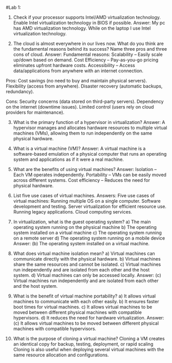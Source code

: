 #Lab 1:
1. Check if your processor supports Intel/AMD virtualization technology. Enable Intel virtualization technology in BIOS if possible.
Answer:
My pc has AMD virtualization technology. 
While on the laptop I use Intel virtualization technology. 


2. The cloud is almost everywhere in our lives now. What do you think are the fundamental reasons behind its success? Name three pros and three cons of cloud.
Answer:
Fundamental reasons: 
Scalability – Easily scale up/down based on demand. 
Cost Efficiency – Pay-as-you-go pricing eliminates upfront hardware costs. 
Accessibility – Access data/applications from anywhere with an internet connection. 

Pros: 
Cost savings (no need to buy and maintain physical servers). 
Flexibility (access from anywhere). 
Disaster recovery (automatic backups, redundancy). 

Cons: 
Security concerns (data stored on third-party servers). 
Dependency on the internet (downtime issues). 
Limited control (users rely on cloud providers for maintenance). 


3. What is the primary function of a hypervisor in virtualization?
Answer:
A hypervisor manages and allocates hardware resources to multiple virtual machines (VMs), allowing them to run independently on the same physical hardware. 

4. What is a virtual machine (VM)?
Answer:
A virtual machine is a software-based emulation of a physical computer that runs an operating system and applications as if it were a real machine. 

5. What are the benefits of using virtual machines?
Answer:
Isolation – Each VM operates independently. 
Portability – VMs can be easily moved across different systems. 
Cost efficiency – Reduces the need for physical hardware. 

6. List five use cases of virtual machines.
Answers: Five use cases of virtual machines: 
Running multiple OS on a single computer. 
Software development and testing. 
Server virtualization for efficient resource use. 
Running legacy applications. 
Cloud computing services. 

7. In virtualization, what is the guest operating system?
a) The main operating system running on the physical machine
b) The operating system installed on a virtual machine
c) The operating system running on a remote server
d) The operating system running on a mobile device
Answer: (b) The operating system installed on a virtual machine. 

8. What does virtual machine isolation mean?
a) Virtual machines can communicate directly with the physical hardware.
b) Virtual machines share the same resources and cannot be isolated.
c) Virtual machines run independently and are isolated from each other and the host system.
d) Virtual machines can only be accessed locally.
Answer: (c) Virtual machines run independently and are isolated from each other and the host system. 

9. What is the benefit of virtual machine portability?
a) It allows virtual machines to communicate with each other easily.
b) It ensures faster boot times for virtual machines.
c) It allows virtual machines to be moved between different physical machines with compatible hypervisors.
d) It reduces the need for hardware virtualization.
Answer: (c) It allows virtual machines to be moved between different physical machines with compatible hypervisors. 

10. What is the purpose of cloning a virtual machine?
Cloning a VM creates an identical copy for backup, testing, deployment, or rapid scaling 
Cloning is also useful when deploying several virtual machines with the same resource allocation and configurations. 
